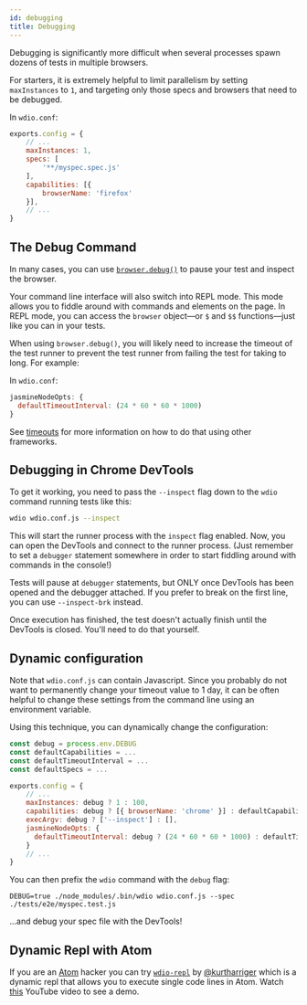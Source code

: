 ```yaml
---
id: debugging
title: Debugging
---
```


Debugging is significantly more difficult when several processes spawn dozens of tests in multiple browsers.

For starters, it is extremely helpful to limit parallelism by setting `maxInstances` to `1`, and targeting only those specs and browsers that need to be debugged.


In `wdio.conf`:

```js
exports.config = {
    // ...
    maxInstances: 1,
    specs: [
        '**/myspec.spec.js'
    ],
    capabilities: [{
        browserName: 'firefox'
    }],
    // ...
}
```

## The Debug Command

In many cases, you can use [`browser.debug()`](/docs/api/browser/debug.html) to pause your test and inspect the browser. 

Your command line interface will also switch into REPL mode. This mode allows you to fiddle around with commands and elements on the page. In REPL mode, you can access the `browser` object&mdash;or `$` and `$$` functions&mdash;just like you can in your tests.

When using `browser.debug()`, you will likely need to increase the timeout of the test runner to prevent the test runner from failing the test for taking to long.  For example:

In `wdio.conf`:

```js
jasmineNodeOpts: {
  defaultTimeoutInterval: (24 * 60 * 60 * 1000)
}
```

See [timeouts](Timeouts.md) for more information on how to do that using other frameworks.


## Debugging in Chrome DevTools

To get it working, you need to pass the `--inspect` flag down to the `wdio` command running tests like this:

```sh
wdio wdio.conf.js --inspect
```

This will start the runner process with the `inspect` flag enabled. Now, you can open the DevTools and connect to the runner process. (Just remember to set a `debugger` statement somewhere in order to start fiddling around with commands in the console!)

Tests will pause at `debugger` statements, but ONLY once DevTools has been opened and the debugger attached. If you prefer to break on the first line, you can use `--inspect-brk` instead.

Once execution has finished, the test doesn't actually finish until the DevTools is closed. You'll need to do that yourself.

## Dynamic configuration

Note that `wdio.conf.js` can contain Javascript. Since you probably do not want to permanently change your timeout value to 1 day, it can be often helpful to change these settings from the command line using an environment variable. 

Using this technique, you can dynamically change the configuration:

```js
const debug = process.env.DEBUG
const defaultCapabilities = ...
const defaultTimeoutInterval = ...
const defaultSpecs = ...

exports.config = {
    // ...
    maxInstances: debug ? 1 : 100,
    capabilities: debug ? [{ browserName: 'chrome' }] : defaultCapabilities,
    execArgv: debug ? ['--inspect'] : [],
    jasmineNodeOpts: {
      defaultTimeoutInterval: debug ? (24 * 60 * 60 * 1000) : defaultTimeoutInterval
    }
    // ...
}
```

You can then prefix the `wdio` command with the `debug` flag:

```
DEBUG=true ./node_modules/.bin/wdio wdio.conf.js --spec ./tests/e2e/myspec.test.js
```

...and debug your spec file with the DevTools!

## Dynamic Repl with Atom

If you are an [Atom](https://atom.io/) hacker you can try [`wdio-repl`](https://github.com/kurtharriger/wdio-repl) by [@kurtharriger](https://github.com/kurtharriger) which is a dynamic repl that allows you to execute single code lines in Atom. Watch [this](https://www.youtube.com/watch?v=kdM05ChhLQE) YouTube video to see a demo.
